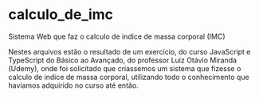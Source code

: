 # calculo_de_imc
Sistema Web que faz o calculo de indice de massa corporal (IMC)

Nestes arquivos estão o resultado de um exercício, do curso JavaScript e TypeScript do Básico ao Avançado, do professor Luiz Otávio Miranda (Udemy), onde foi solicitado que criassemos um sistema que fizesse o calculo de indice de massa corporal, utilizando todo o conhecimento que haviamos adquirido no curso até então.
